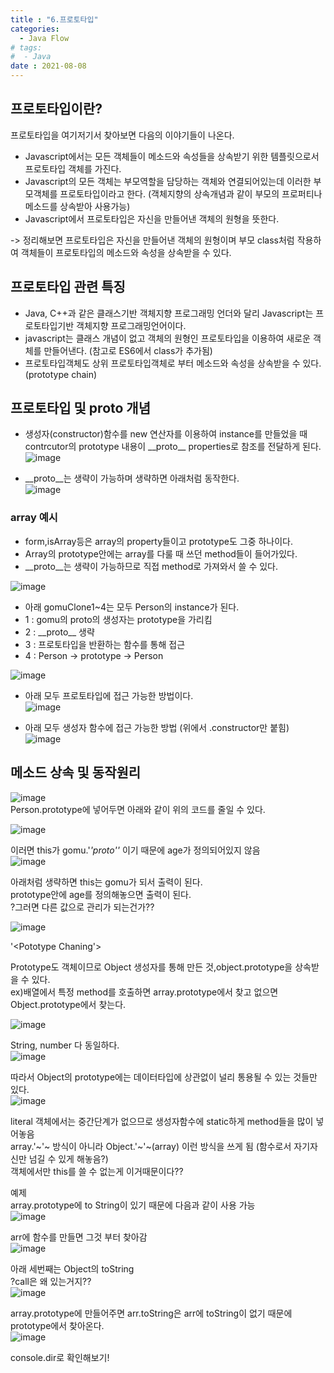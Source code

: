 ```yaml
---
title : "6.프로토타입"
categories:
  - Java Flow
# tags:
#  - Java
date : 2021-08-08
---
```


## 프로토타입이란?  
  
프로토타입을 여기저기서 찾아보면 다음의 이야기들이 나온다.  
- Javascript에서는 모든 객체들이 메소드와 속성들을 상속받기 위한 템플릿으로서 프로토타입 객체를 가진다. 
- Javascript의 모든 객체는 부모역할을 담당하는 객체와 연결되어있는데 이러한 부모객체를 프로토타입이라고 한다. (객체지향의 상속개념과 같이 부모의 프로퍼티나 메소드를 상속받아 사용가능)  
- Javascript에서 프로토타입은 자신을 만들어낸 객체의 원형을 뜻한다.  
  
-> 정리해보면 프로토타입은 자신을 만들어낸 객체의 원형이며 부모 class처럼 작용하여 객체들이 프로토타입의 메소드와 속성을 상속받을 수 있다.  

## 프로토타입 관련 특징  

- Java, C++과 같은 클래스기반 객체지향 프로그래밍 언더와 달리 Javascript는 프로토타입기반 객체지향 프로그래밍언어이다.  
- javascript는 클래스 개념이 없고 객체의 원형인 프로토타입을 이용하여 새로운 객체를 만들어낸다. (참고로 ES6에서 class가 추가됨)     
- 프로토타입객체도 상위 프로토타입객체로 부터 메소드와 속성을 상속받을 수 있다. (prototype chain)  


## 프로토타입 및 proto 개념  

- 생성자(constructor)함수를 new 연산자를 이용하여 instance를 만들었을 때 contrcutor의 prototype 내용이 \_\_proto\_\_ properties로 참조를 전달하게 된다.    
![image](https://user-images.githubusercontent.com/71579659/128615207-276b10de-7af3-40e8-ac00-21fb904402cf.png)

- \_\_proto\_\_는 생략이 가능하며 생략하면 아래처럼 동작한다.  
![image](https://user-images.githubusercontent.com/71579659/128615226-a02c1e58-0d24-4930-8975-8d7891bc15c3.png)

### array 예시  

- form,isArray등은 array의 property들이고 prototype도 그중 하나이다.  
- Array의 prototype안에는 array를 다룰 때 쓰던 method들이 들어가있다.  
- \_\_proto\_\_는 생략이 가능하므로 직접 method로 가져와서 쓸 수 있다.  

![image](https://user-images.githubusercontent.com/71579659/128615292-c91a407b-1521-47bd-93c3-7643b88c482e.png)

- 아래 gomuClone1~4는 모두 Person의 instance가 된다.  
- 1 : gomu의 proto의 생성자는 prototype을 가리킴  
- 2 : \_\_proto\_\_ 생략  
- 3 : 프로토타입을 반환하는 함수를 통해 접근  
- 4 : Person -> prototype -> Person  
  
![image](https://user-images.githubusercontent.com/71579659/128631067-f9f426c2-6649-4063-a04b-481fb826ed97.png)


- 아래 모두 프로토타입에 접근 가능한 방법이다.   
![image](https://user-images.githubusercontent.com/71579659/128615402-4660588d-eccf-49ab-9a82-932249470ee9.png)

- 아래 모두 생성자 함수에 접근 가능한 방법 (위에서 .constructor만 붙힘)  
![image](https://user-images.githubusercontent.com/71579659/128615417-31755ad2-d5e7-4a13-ba52-e17e2f2dd8e2.png)

## 메소드 상속 및 동작원리  

![image](https://user-images.githubusercontent.com/71579659/128615475-b607129d-9703-4e29-9720-a8a27aa13cc9.png)  
Person.prototype에 넣어두면 아래와 같이 위의 코드를 줄일 수 있다.  

![image](https://user-images.githubusercontent.com/71579659/128615483-e0e7f3f3-1884-424a-8929-1267f6b2a2a7.png)

이러면 this가 gomu.'_'_proto'_'_ 이기 때문에 age가 정의되어있지 않음  
![image](https://user-images.githubusercontent.com/71579659/128615619-2443167a-39f3-4b4f-b71f-929917a5c186.png)

아래처럼 생략하면 this는 gomu가 되서 출력이 된다.  
prototype안에 age를 정의해놓으면 출력이 된다.  
?그러면 다른 값으로 관리가 되는건가??  

![image](https://user-images.githubusercontent.com/71579659/128615614-af84dd07-71ab-4a80-8f83-e7da110797a0.png)

'<Pototype Chaning'>  

Prototype도 객체이므로 Object 생성자를 통해 만든 것,object.prototype을 상속받을 수 있다.   
ex)배열에서 특정 method를 호출하면 array.prototype에서 찾고 없으면 Object.prototype에서 찾는다.   
  
![image](https://user-images.githubusercontent.com/71579659/128615756-fe3593cf-200d-46a5-9d25-a6973b922480.png)

String, number 다 동일하다.  
![image](https://user-images.githubusercontent.com/71579659/128615791-fc20d359-fd11-4de6-b261-3dcf505fe713.png)
  
따라서 Object의 prototype에는 데이터타입에 상관없이 널리 통용될 수 있는 것들만 있다.  
![image](https://user-images.githubusercontent.com/71579659/128615804-4716967e-2160-4c60-b2c7-716a63c16605.png)


literal 객체에서는 중간단계가 없으므로 생성자함수에 static하게 method들을 많이 넣어놓음  
array.'~'~ 방식이 아니라 Object.'~'~(array)  이런 방식을 쓰게 됨 (함수로서 자기자신만 넘길 수 있게 해놓음?)  
객체에서만 this를 쓸 수 없는게 이거때문이다??  

  
예제  
array.prototype에 to String이 있기 때문에 다음과 같이 사용 가능  
![image](https://user-images.githubusercontent.com/71579659/128615968-6a9137b2-7fc4-48df-8ef2-d5b9b2c9d0fc.png)

arr에 함수를 만들면 그것 부터 찾아감  
![image](https://user-images.githubusercontent.com/71579659/128616072-91dc8581-6cf8-4e45-a4d6-c4959427d17f.png)

아래 세번째는 Object의 toString  
?call은 왜 있는거지??  
![image](https://user-images.githubusercontent.com/71579659/128616118-ca3ae946-7ce9-4fe3-b371-577a9abe297e.png)

array.prototype에 만들어주면 arr.toString은 arr에 toString이 없기 때문에 prototype에서 찾아온다.  
![image](https://user-images.githubusercontent.com/71579659/128616146-44c02329-b118-4d8e-903b-224a188ea14a.png)

console.dir로 확인해보기!  
